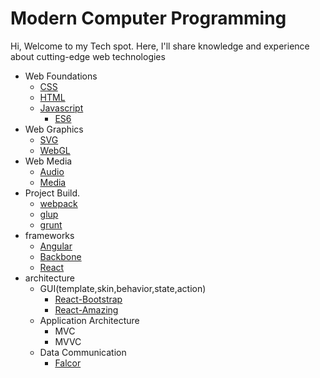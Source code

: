 # Modern Computer Programming

Hi, Welcome to my Tech spot. Here, I'll share knowledge and experience about cutting-edge web technologies 
* Web Foundations
    * [CSS](./css/css.md)
    * [HTML](./html/html.md)
    * [Javascript](./javascript/javascript.md)
        * [ES6](http://exploringjs.com/es6/)
* Web Graphics
    * [SVG](./svg/svg.md)
    * [WebGL](./webgl/webgl.md)
* Web Media
    * [Audio](./audio/audio.md)
    * [Media](./media/media.md)
* Project Build.
    * [webpack](http://webpack.github.io/)
    * [glup](http://gulpjs.com/)
    * [grunt](http://grunt.com)
* frameworks
    * [Angular](https://angularjs.org/)
    * [Backbone](http://backbonejs.org)
    * [React](https://facebook.github.io/react)
* architecture
    * GUI(template,skin,behavior,state,action)
        * [React-Bootstrap](http://react-bootstrap.github.io)
        * [React-Amazing](http://amazeui.org/react/)
    * Application Architecture
        * MVC
        * MVVC
    * Data Communication
        * [Falcor](http://netflix.github.io/falcor/)